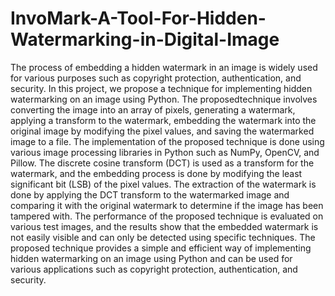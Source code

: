 # InvoMark-A-Tool-For-Hidden-Watermarking-in-Digital-Image
The process of embedding a hidden watermark in an image is widely used for various purposes such as copyright protection, authentication, and security. In this project, we propose a technique for implementing hidden watermarking on an image using Python. 
The proposedtechnique involves converting the image into an array of pixels, generating a watermark,
applying a transform to the watermark, embedding the watermark into the original image by
modifying the pixel values, and saving the watermarked image to a file. 
The implementation of
the proposed technique is done using various image processing libraries in Python such as NumPy, OpenCV, and Pillow. The discrete cosine transform (DCT) is used as a transform for
the watermark, and the embedding process is done by modifying the least significant bit (LSB) of the pixel values. The extraction of the watermark is done by applying the DCT transform to the watermarked image and comparing it with the original watermark to determine if the image
has been tampered with. The performance of the proposed technique is evaluated on various test images, and the results show that the embedded watermark is not easily visible and can only be detected using specific techniques. The proposed technique provides a simple and efficient
way of implementing hidden watermarking on an image using Python and can be used for various applications such as copyright protection, authentication, and security.

